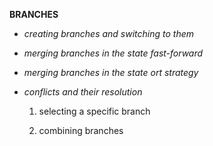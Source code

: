 __BRANCHES__

* _creating branches and switching to them_

* _merging branches in the state fast-forward_

* _merging branches in the state ort strategy_

* _conflicts and their resolution_

    1. selecting a specific branch

    2. combining branches